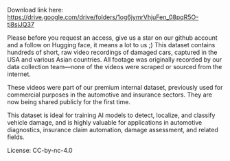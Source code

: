 Download link here: https://drive.google.com/drive/folders/1og6jymrVhjuFen_08pqR5O-tj8sjJQ37 

Please before you request an access, give us a star on our github account and a follow on Hugging face, it means a lot to us ;) This dataset contains hundreds of short, raw video recordings of damaged cars, captured in the USA and various Asian countries. All footage was originally recorded by our data collection team—none of the videos were scraped or sourced from the internet.

These videos were part of our premium internal dataset, previously used for commercial purposes in the automotive and insurance sectors. They are now being shared publicly for the first time.

This dataset is ideal for training AI models to detect, localize, and classify vehicle damage, and is highly valuable for applications in automotive diagnostics, insurance claim automation, damage assessment, and related fields.

License: CC-by-nc-4.0
